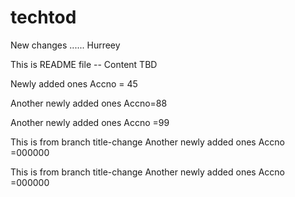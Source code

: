 # techtod

New changes ...... Hurreey

This is README file -- Content TBD


Newly added ones
Accno = 45

Another newly added ones
Accno=88

Another newly added ones
Accno =99

This is from branch title-change
Another newly added ones
Accno =000000

This is from branch title-change
Another newly added ones
Accno =000000